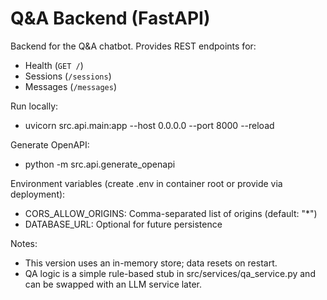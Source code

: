 # Q&A Backend (FastAPI)

Backend for the Q&A chatbot. Provides REST endpoints for:
- Health (`GET /`)
- Sessions (`/sessions`)
- Messages (`/messages`)

Run locally:
- uvicorn src.api.main:app --host 0.0.0.0 --port 8000 --reload

Generate OpenAPI:
- python -m src.api.generate_openapi

Environment variables (create .env in container root or provide via deployment):
- CORS_ALLOW_ORIGINS: Comma-separated list of origins (default: "*")
- DATABASE_URL: Optional for future persistence

Notes:
- This version uses an in-memory store; data resets on restart.
- QA logic is a simple rule-based stub in src/services/qa_service.py and can be swapped with an LLM service later.
